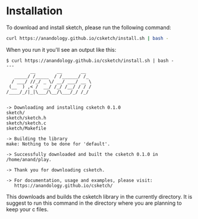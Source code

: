 # Installation

To download and install sketch, please run the following command:

```bash
curl https://anandology.github.io/csketch/install.sh | bash -
```

When you run it you'll see an output like this:

```text
$ curl https://anandology.github.io/csketch/install.sh | bash -
---
         __        __       __
   _____/ /_____  / /______/ /_
  / ___/ //_/ _ \/ __/ ___/ __ \
 (__  ) ,< /  __/ /_/ /__/ / / /
/____/_/|_|\___/\__/\___/_/ /_/


-> Downloading and installing csketch 0.1.0
sketch/
sketch/sketch.h
sketch/sketch.c
sketch/Makefile

-> Building the library
make: Nothing to be done for 'default'.

-> Successfully downloaded and built the csketch 0.1.0 in /home/anand/play.

-> Thank you for downloading csketch.

-> For documentation, usage and examples, please visit:
   https://anandology.github.io/csketch/
```

This downloads and builds the csketch library in the currently directory. It is suggest to run this command in the directory where you are planning to keep your c files.

